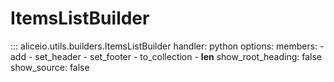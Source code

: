 # ItemsListBuilder

::: aliceio.utils.builders.ItemsListBuilder
    handler: python
    options:
      members:
        - add
        - set_header
        - set_footer
        - to_collection
        - __len__
      show_root_heading: false
      show_source: false


